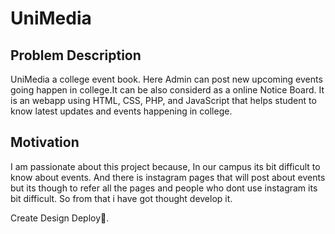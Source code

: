 # UniMedia
## Problem Description
UniMedia a college event book. Here Admin can post new upcoming events going happen in college.It can be also considerd as a online Notice Board. It is an webapp using HTML, CSS, PHP, and JavaScript that helps student to know latest updates and events happening in college.

## Motivation
I am passionate about this project because, In our campus its bit difficult to know about events. And there is instagram pages that will post about events but its though to refer all the pages and people who dont use instagram its bit difficult. So from that i have got thought develop it. 

Create Design Deploy🚀.
